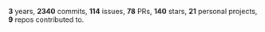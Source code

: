 **3** years, **2340** commits, **114** issues, **78** PRs, **140** stars, **21** personal projects, **9** repos contributed to.
